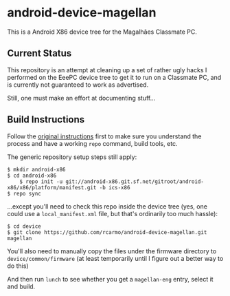 android-device-magellan
=======================

This is a Android X86 device tree for the Magalhães Classmate PC.

## Current Status ##

This repository is an attempt at cleaning up a set of rather ugly hacks I performed on the EeePC device tree to get it to run on a Classmate PC, and is currently not guaranteed to work as advertised.

Still, one must make an effort at documenting stuff...

## Build Instructions ##

Follow the [original instructions][x86] first to make sure you understand the process and have a working `repo` command, build tools, etc.

The generic repository setup steps still apply:

	$ mkdir android-x86
	$ cd android-x86
        $ repo init -u git://android-x86.git.sf.net/gitroot/android-x86/x86/platform/manifest.git -b ics-x86
	$ repo sync

...except you'll need to check this repo inside the device tree (yes, one could use a `local_manifest.xml` file, but that's ordinarily too much hassle):

	$ cd device
	$ git clone https://github.com/rcarmo/android-device-magellan.git magellan

You'll also need to manually copy the files under the firmware directory to `device/common/firmware` (at least temporarily until I figure out a better way to do this)

And then run `lunch` to see whether you get a `magellan-eng` entry, select it and build.


[x86]: http://www.android-x86.org/getsourcecode
